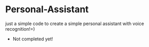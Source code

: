 # Personal-Assistant
just a simple code to create a simple personal assistant with voice recognition!=)
* Not completed yet!
